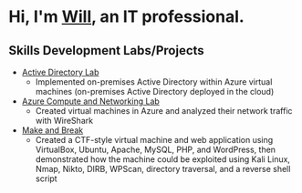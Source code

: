# Hi, I'm [Will](https://www.linkedin.com/in/williamdgreenlaw/), an IT professional.

## Skills Development Labs/Projects
* [Active Directory Lab](https://github.com/WilliamDGreenlaw/active-directory-lab)
  * Implemented on-premises Active Directory within Azure virtual machines (on-premises Active Directory deployed in the cloud)
* [Azure Compute and Networking Lab](https://github.com/WilliamDGreenlaw/azure-compute-and-networking-lab)
  * Created virtual machines in Azure and analyzed their network traffic with WireShark 
* [Make and Break](https://github.com/WilliamDGreenlaw/Make-and-Break)
  * Created a CTF-style virtual machine and web application using VirtualBox, Ubuntu, Apache, MySQL, PHP, and WordPress, then demonstrated how the machine could be exploited using Kali Linux, Nmap, Nikto, DIRB, WPScan, directory traversal, and a reverse shell script 

